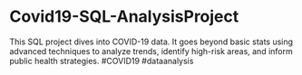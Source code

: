 # Covid19-SQL-AnalysisProject
This SQL project dives into COVID-19 data. It goes beyond basic stats using advanced techniques to analyze trends, identify high-risk areas, and inform public health strategies.  #COVID19 #dataanalysis
